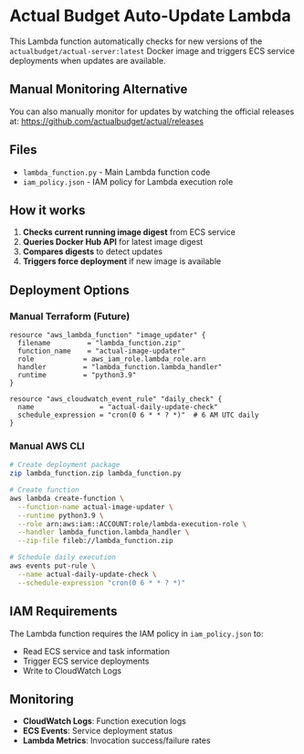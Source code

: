 # Actual Budget Auto-Update Lambda

This Lambda function automatically checks for new versions of the `actualbudget/actual-server:latest` Docker image and triggers ECS service deployments when updates are available.

## Manual Monitoring Alternative

You can also manually monitor for updates by watching the official releases at:
https://github.com/actualbudget/actual/releases

## Files

- `lambda_function.py` - Main Lambda function code
- `iam_policy.json` - IAM policy for Lambda execution role

## How it works

1. **Checks current running image digest** from ECS service
2. **Queries Docker Hub API** for latest image digest
3. **Compares digests** to detect updates
4. **Triggers force deployment** if new image is available

## Deployment Options

### Manual Terraform (Future)
```hcl
resource "aws_lambda_function" "image_updater" {
  filename         = "lambda_function.zip"
  function_name    = "actual-image-updater"
  role            = aws_iam_role.lambda_role.arn
  handler         = "lambda_function.lambda_handler"
  runtime         = "python3.9"
}

resource "aws_cloudwatch_event_rule" "daily_check" {
  name                = "actual-daily-update-check"
  schedule_expression = "cron(0 6 * * ? *)"  # 6 AM UTC daily
}
```

### Manual AWS CLI
```bash
# Create deployment package
zip lambda_function.zip lambda_function.py

# Create function
aws lambda create-function \
  --function-name actual-image-updater \
  --runtime python3.9 \
  --role arn:aws:iam::ACCOUNT:role/lambda-execution-role \
  --handler lambda_function.lambda_handler \
  --zip-file fileb://lambda_function.zip

# Schedule daily execution
aws events put-rule \
  --name actual-daily-update-check \
  --schedule-expression "cron(0 6 * * ? *)"
```

## IAM Requirements

The Lambda function requires the IAM policy in `iam_policy.json` to:
- Read ECS service and task information
- Trigger ECS service deployments
- Write to CloudWatch Logs

## Monitoring

- **CloudWatch Logs**: Function execution logs
- **ECS Events**: Service deployment status
- **Lambda Metrics**: Invocation success/failure rates
